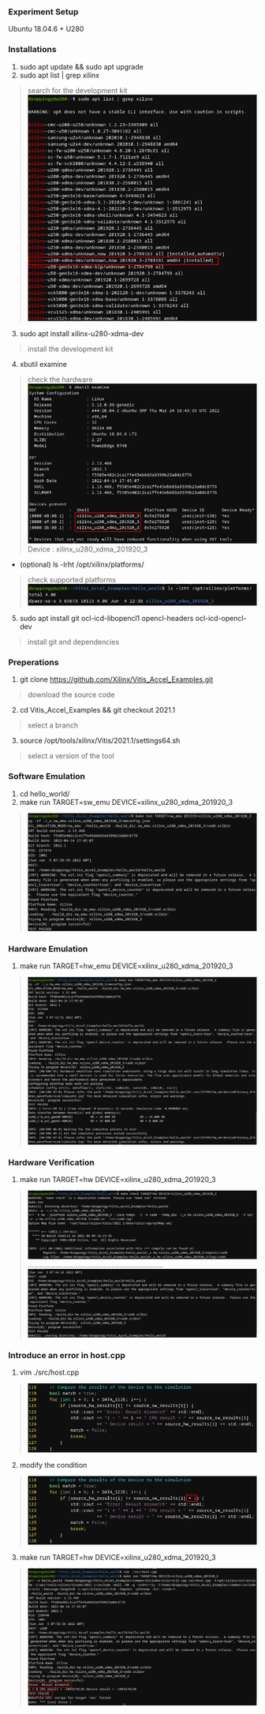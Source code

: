 ### Experiment Setup
Ubuntu 18.04.6 + U280

### Installations 
1. sudo apt update && sudo apt upgrade
2. sudo apt list | grep xilinx
> search for the development kit  
> ![avatar](./pictures/001/listpkg.png)  
3. sudo apt install xilinx-u280-xdma-dev
> install the development kit
4. xbutil examine
> check the hardware  
> ![avatar](./pictures/001/examine.png)  
> Device : xilinx_u280_xdma_201920_3  
* (optional) ls -lrht /opt/xilinx/platforms/
> check supported platforms  
> ![avatar](./pictures/001/platforms.png)

5. sudo apt install git ocl-icd-libopencl1 opencl-headers ocl-icd-opencl-dev
> install git and dependencies

### Preperations 
1. git clone https://github.com/Xilinx/Vitis_Accel_Examples.git
> download the source code  
2. cd Vitis_Accel_Examples && git checkout 2021.1
> select a branch
3. source /opt/tools/xilinx/Vitis/2021.1/settings64.sh
> select a version of the tool

### Software Emulation
1. cd hello_world/
2. make run TARGET=sw_emu DEVICE=xilinx_u280_xdma_201920_3
> ![avatar](./pictures/001/sw_emu.png)

### Hardware Emulation
1. make run TARGET=hw_emu DEVICE=xilinx_u280_xdma_201920_3
> ![avatar](./pictures/001/hw_emu.png)

### Hardware Verification
1. make run TARGET=hw DEVICE=xilinx_u280_xdma_201920_3
<!-- cmd: /build_dir.hw.xilinx_u280_xdma_201920_3/vadd.xclbin -->
> ![avatar](./pictures/001/hw1.png)
> ....................................................................
> ![avatar](./pictures/001/hw2.png)

### Introduce an error in host.cpp
1. vim ./src/host.cpp
> ![avatar](./pictures/001/original_hostcpp.png)
2. modify the condition
> ![avatar](./pictures/001/modified_hostcpp.png)
3. make run TARGET=hw DEVICE=xilinx_u280_xdma_201920_3
> ![avatar](./pictures/001/error_host.png)
